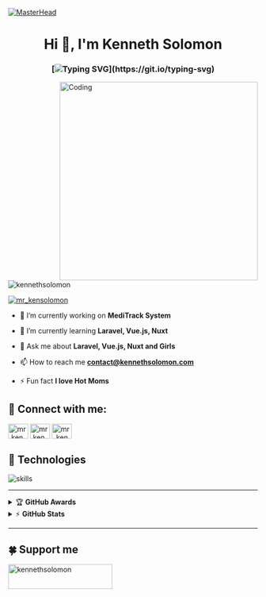 [![MasterHead](https://www.digitaladlectio.com/wp-content/uploads/2020/04/New-PNC-Animated-Banners.gif)](https://github.com/kennethsolomon)

<h1 align="center">
Hi 👋, I'm Kenneth Solomon
</h1>

<h3 align="center">

[![Typing SVG](https://readme-typing-svg.herokuapp.com?font=Fira+Code&pause=1000&color=727E8A&width=790&lines=A+passionate+full+stack+developer+from+Sorsogon+City%2C+Philippines.;There+is+no+place+like+127.0.0.1;Real+Programmers+always+count+from+0.)](https://git.io/typing-svg)

</h3>

<img align="right" alt="Coding" width="400" src="https://cdn.dribbble.com/users/1162077/screenshots/3848914/programmer.gif">

<p align="left"> <img src="https://komarev.com/ghpvc/?username=kennethsolomon&label=Profile%20views&color=0e75b6&style=flat" alt="kennethsolomon" /></p>

<p align="left"> <a href="https://twitter.com/mr_kensolomon" target="blank"><img src="https://img.shields.io/twitter/follow/mr_kensolomon?logo=twitter&style=for-the-badge" alt="mr_kensolomon" /></a></p>


- 🔭 I’m currently working on **MediTrack System**

- 🌱 I’m currently learning **Laravel, Vue.js, Nuxt**

- 💬 Ask me about **Laravel, Vue.js, Nuxt and Girls**

- 📫 How to reach me **contact@kennethsolomon.com**

- ⚡ Fun fact **I love Hot Moms**

## 🤝 Connect with me:
<p align="left">
<a href="https://fb.com/mr.kennethsolomon" target="blank"><img align="center" src="https://raw.githubusercontent.com/rahuldkjain/github-profile-readme-generator/master/src/images/icons/Social/facebook.svg" alt="mr.kennethsolomon" height="30" width="40" /></a>
<a href="https://instagram.com/mr.kennethsolomon" target="blank"><img align="center" src="https://raw.githubusercontent.com/rahuldkjain/github-profile-readme-generator/master/src/images/icons/Social/instagram.svg" alt="mr.kennethsolomon" height="30" width="40" /></a>
<a href="https://twitter.com/mr_kensolomon" target="blank"><img align="center" src="https://raw.githubusercontent.com/rahuldkjain/github-profile-readme-generator/master/src/images/icons/Social/twitter.svg" alt="mr_kensolomon" height="30" width="40" /></a>
</p>


## 🔧 Technologies

![skills](https://skillicons.dev/icons?i=html,css,js,php,laravel,wordpress,nodejs,vue,nuxtjs,bootstrap,mysql,postgres,redis,py,django,dotnet,vim,md,git,github,discord,heroku,linux,ps,pr,stackoverflow,vscode&theme=light)

---
<details>
    <summary>&#127942 <b>GitHub Awards</b></summary><br/>

![Github Trophy](https://github-profile-trophy.vercel.app/?username=kennethsolomon)

</details>

<details>
    <summary>&#9889 <b>GitHub Stats</b></summary><br/>

[![Top Language](https://github-readme-stats.vercel.app/api/top-langs?username=kennethsolomon&show_icons=true&locale=en&layout=compact)](https://github.com/kennethsolomon)
[![Kenneth Solomon Github Stats](https://github-readme-stats.vercel.app/api?username=kennethsolomon&show_icons=true&locale=en&count_private=true)](https://github.com/kennethsolomon) 
[![Contributions](https://github-readme-streak-stats.herokuapp.com/?user=kennethsolomon&)](https://github.com/kennethsolomon)

</details>

---

## 🍀 Support me
<p><a href="https://www.buymeacoffee.com/kennethsolomon"> <img align="left" src="https://cdn.buymeacoffee.com/buttons/v2/default-yellow.png" height="50" width="210" alt="kennethsolomon" /></a></p><br><br>
